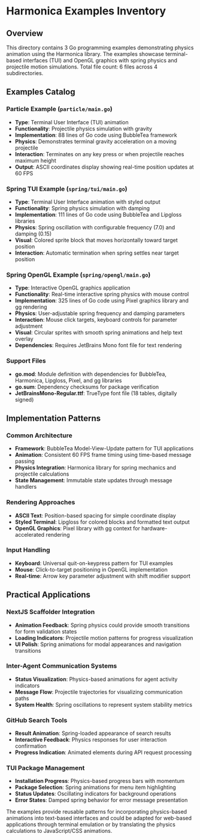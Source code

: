 # Harmonica Examples Inventory

## Overview
This directory contains 3 Go programming examples demonstrating physics animation using the Harmonica library. The examples showcase terminal-based interfaces (TUI) and OpenGL graphics with spring physics and projectile motion simulations. Total file count: 6 files across 4 subdirectories.

## Examples Catalog

### Particle Example (`particle/main.go`)
- **Type**: Terminal User Interface (TUI) animation
- **Functionality**: Projectile physics simulation with gravity
- **Implementation**: 88 lines of Go code using BubbleTea framework
- **Physics**: Demonstrates terminal gravity acceleration on a moving projectile
- **Interaction**: Terminates on any key press or when projectile reaches maximum height
- **Output**: ASCII coordinates display showing real-time position updates at 60 FPS

### Spring TUI Example (`spring/tui/main.go`)
- **Type**: Terminal User Interface animation with styled output
- **Functionality**: Spring physics simulation with damping
- **Implementation**: 111 lines of Go code using BubbleTea and Lipgloss libraries
- **Physics**: Spring oscillation with configurable frequency (7.0) and damping (0.15)
- **Visual**: Colored sprite block that moves horizontally toward target position
- **Interaction**: Automatic termination when spring settles near target position

### Spring OpenGL Example (`spring/opengl/main.go`)
- **Type**: Interactive OpenGL graphics application
- **Functionality**: Real-time interactive spring physics with mouse control
- **Implementation**: 325 lines of Go code using Pixel graphics library and gg rendering
- **Physics**: User-adjustable spring frequency and damping parameters
- **Interaction**: Mouse click targets, keyboard controls for parameter adjustment
- **Visual**: Circular sprites with smooth spring animations and help text overlay
- **Dependencies**: Requires JetBrains Mono font file for text rendering

### Support Files
- **go.mod**: Module definition with dependencies for BubbleTea, Harmonica, Lipgloss, Pixel, and gg libraries
- **go.sum**: Dependency checksums for package verification
- **JetBrainsMono-Regular.ttf**: TrueType font file (18 tables, digitally signed)

## Implementation Patterns

### Common Architecture
- **Framework**: BubbleTea Model-View-Update pattern for TUI applications
- **Animation**: Consistent 60 FPS frame timing using time-based message passing
- **Physics Integration**: Harmonica library for spring mechanics and projectile calculations
- **State Management**: Immutable state updates through message handlers

### Rendering Approaches
- **ASCII Text**: Position-based spacing for simple coordinate display
- **Styled Terminal**: Lipgloss for colored blocks and formatted text output
- **OpenGL Graphics**: Pixel library with gg context for hardware-accelerated rendering

### Input Handling
- **Keyboard**: Universal quit-on-keypress pattern for TUI examples
- **Mouse**: Click-to-target positioning in OpenGL implementation
- **Real-time**: Arrow key parameter adjustment with shift modifier support

## Practical Applications

### NextJS Scaffolder Integration
- **Animation Feedback**: Spring physics could provide smooth transitions for form validation states
- **Loading Indicators**: Projectile motion patterns for progress visualization
- **UI Polish**: Spring animations for modal appearances and navigation transitions

### Inter-Agent Communication Systems
- **Status Visualization**: Physics-based animations for agent activity indicators
- **Message Flow**: Projectile trajectories for visualizing communication paths
- **System Health**: Spring oscillations to represent system stability metrics

### GitHub Search Tools
- **Result Animation**: Spring-loaded appearance of search results
- **Interactive Feedback**: Physics responses for user interaction confirmation
- **Progress Indication**: Animated elements during API request processing

### TUI Package Management
- **Installation Progress**: Physics-based progress bars with momentum
- **Package Selection**: Spring animations for menu item highlighting
- **Status Updates**: Oscillating indicators for background operations
- **Error States**: Damped spring behavior for error message presentation

The examples provide reusable patterns for incorporating physics-based animations into text-based interfaces and could be adapted for web-based applications through terminal emulation or by translating the physics calculations to JavaScript/CSS animations.